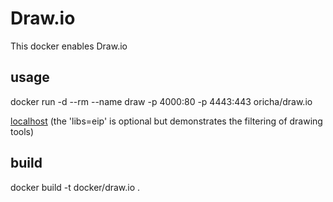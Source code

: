 # Draw.io

This docker enables Draw.io
 
## usage

docker run -d --rm --name draw -p 4000:80 -p 4443:443 oricha/draw.io

[localhost](http://localhost:4000?offline=1&libs=eip)
(the 'libs=eip' is optional but demonstrates the filtering of drawing tools)

## build

docker build -t docker/draw.io .